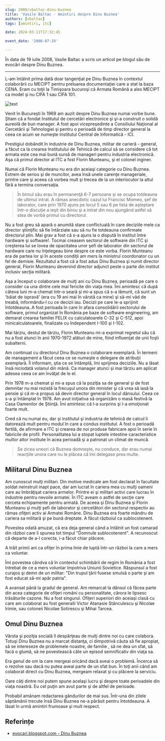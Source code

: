 ```yaml
---
slug: 2008/vbaltac-dinu-buznea
title: 'Vasile Baltac - Amintiri despre Dinu Buznea'
authors: [vbaltac]
tags: [amintiri, itc]

date: 2024-03-11T17:32:45

event_date: '2008-07-19'

---
```


În data de 19 iulie 2008, Vasile Baltac a scris un articol pe blogul
său de evocări despre Dinu Buznea.

<!-- truncate -->

---

L-am întâlnit prima dată doar tangenţial pe Dinu Buznea în contextul colaborării cu MECIPT pentru preluarea documentaţiei care a stat la baza CENA. Eram cu toţii la Timişoara bucuroşi că Armata Română a ales MECIPT ca model şi nu CIFA 1 sau CIFA 101.

![text](https://cronica-it.github.io/imagini/2008/dbuznea-istoria-informaticii-romanesti/dinu-buznea.jpg)

Venit în Bucureşti în 1969 am auzit despre Dinu Buznea numai vorbe bune. Ştiam că a fondat Institutul de cercetări electronice şi şi-a construit o solidă aureolă de bun manager. A fost apoi vicepreşedinte a Consiliului Naţional al Cercetării şi Tehnologiei şi pentru o perioadă de timp director general la ceea ce acum se numeşte Institutul Central de Informatică - ICI.

Prestigiul dobândit în industrie de Dinu Buznea, militar de carieră - general, a făcut ca la crearea Institutului de Tehnică de calcul să se considere că tot armata este cea mai bună sursă de manageri pentru industria electronică. Aşa că primul director al ITC a fost Florin Munteanu, şi el colonel inginer.

Numai că Florin Munteanu nu era din aceiaşi categorie cu Dinu Buznea. Extrem de serios şi de muncitor, avea însă unele carenţe manageriale, printre care şi aceea că vorbea mult şi trecea de la un interlocutor la altul fără a termina conversaţia.

> În biroul său erau în permanenţă 6-7 persoane şi se ocupa totdeauna de ultimul intrat. A rămas anecdotic cazul lui Francisc Momeo, şef de laborator, care prin 1970 ajuns pe locul 5 sau 6 pe lista de aşteptare într-o discuţie a ieşit din birou şi a intrat din nou ajungând astfel să stea de vorbă primul cu directorul.

Nu a fost greu să apară o anumită stare conflictuală în care deciziile mele ca director ştiinţific să fie întârziate sau să nu fie totdeauna confirmate directorul plin. Mai grav a fost că s-a ajuns la o dispută în institut între hardware şi software!. Tocmai creasem sectorul de software din ITC şi creşterea lui se lovea de opacitatea unor şefi de laborator din sectorul de hardware care nu înţelegeau bine despre ce este vorba. Florin Munteanu era de partea lor şi în aceste condiţii am mers la ministrul coordonator cu un fel de demisie. Rezultatul a fost că a fost adus Dinu Buznea şi numit director general, Florin Munteanu devenind director adjunct peste o parte din institut inclusiv secţia militară.

Aşa a început o colaborare de mulţi ani cu Dinu Buznea, perioadă pe care o consider ca una dintre cele mai fericite din viaţa mea. Îmi amintesc că după câteva luni m-a chemat într-o seară şi mi-a spus că s-a lămurit, că sunt un 'băiat de ispravă' (era cu 19 ani mai în vârstă ca mine) şi să-mi văd de treabă, informându-l cu ce decizii iau. Decizii pe care le-a sprijinit întotdeauna..A fost perioada în care în afara consolidării sectorului de software, primul organizat în România pe baze de software engineering, am demarat crearea familiei FELIX cu calculatoarele C-32 şi C-512, apoi minicalculatoarele, finalizate cu Independent I-100 şi I-102.

Mai târziu, destul de târziu, Florin Munteanu mi-a exprimat regretul său că nu a fost atunci în anii 1970-1972 alături de mine, fiind influenţat de unii foşti subalterni.

Am continuat cu directorul Dinu Buznea o colaborare exemplară. În termeni de management a făcut ceea ce se numeşte o delegare de atribuţii exemplară. Îl informam, ştia ce se întâmplă, îmi sprijinea deciziile. Nu a lăsat însă niciodată volanul din mână. Ca manager atunci şi mai târziu am aplicat adesea ceea ce am învăţat de le el.

Prin 1978 m-a chemat şi mi-a spus că la poziţia sa de general şi de fost demnitar nu mai rezistă la frecuşul unora din minister şi că vrea să iasă la pensie şi că m-a propus să devin director general în locul dânsului. Ceea ce s-a şi întâmplat în 1978. Am avut iniţiativa să organizăm o masă festivă la Casa Oamenilor de Ştiinţă. Îmi amintesc că l-a surprins şi l-a emoţionat foarte mult.

Cred că nu numai eu, dar şi institutul şi industria de tehnică de calcul îi datorează mult pentru modul în care a condus institutul. A fost o perioadă fertilă, de afirmare a ITC şi crearea de noi produse fabricare apoi în serie în fabricile de profil. Personalitatea lui a stopat luptele intestine caracteristice multor altor institute în acea perioadă şi a patronat un climat de muncă.

> Se zicea uneori că Buznea domneşte, nu conduce, dar erau numai reacţiile unora care nu le plăcea că îmi delegase prea multe.

## Militarul Dinu Buznea

Am cunoscut mulţi militari. Din motive medicale am fost declarat în facultate soldat neinstruit inapt pace, dar am lucrat în cariera mea cu mulţi oameni care au îmbrăţişat cariera armelor. Printre ei şi militari activi care lucrau în industrie pentru nevoile armatei.
În ITC aveam o astfel de secţie care cerceta echipamente pentru armată. De aceea şi Dinu Buznea şi Florin Munteanu şi mulţi şefi de laborator şi cercetători din sectorul respectiv au rămas ofiţeri activ ai Armatei Române.
Dinu Buznea era foarte mândru de cariera sa militară şi pe bună dreptate. A făcut războiul ca sublocotenent.

Povestea odată amuzat, că era deja general când a întâlnit un fost camarad din război care îi spunea tot timpul "Domnule sublocotenent". A recunoscut că departe de a-l corecta, i-a făcut chiar plăcere.

A trăit primii ani ca ofiţer în prima linie de luptă într-un război la care a mers ca voluntar.

Îmi povestea cândva că în contextul schimbării de regim în România a fost întrebat de ce a mers voluntar împotriva Uniunii Sovietice. Răspunsul a fost curajos şi demn de un militar: "Din trupul ţării fusese smulsă o parte şi am fost educat să-mi apăr patria".

A avansat până la gradul de general. Am remarcat la dânsul că făcea parte din acea categorie de ofiţeri români cu personalitate, cărora le lipsesc trăsăturile cazone. Nu a fost singurul. Ofiţeri superiori din aceiaşi clasă cu care am colaborat au fost generalii Victor Atanasie Stănculescu şi Nicolae Irimie, sau coloneii Nicolae Sotirescu şi Mihai Tarcea.

## Omul Dinu Buznea

Vârsta şi poziţia socială îl despărţeau de mulţi dintre noi cu care colabora. Totuşi Dinu Buznea nu a marcat distanţa, ci dimpotrivă căuta să fie apropiat, să se intereseze de problemele noastre, de familie , să ne dea un sfat, să facă o glumă, să ne povestească câte un episod semnificativ din viaţa sa.

Era genul de om la care mergeai oricând dacă aveai o problemă. Încerca să o rezolve sau dacă nu putea aveai parte de un sfat bun.
În toţi anii când am colaborat direct cu Dinu Buznea, mergeam relaxat şi cu plăcere la serviciu.

Oare câţi dintre noi putem spune acelaşi lucru şi despre toate perioadele din viaţa noastră. Eu cel puţin am avut parte şi de altfel de perioade.

Probabil amânam redactarea gândurilor de mai sus.
Într-una din zilele săptămânii trecute însă Dinu Buznea ne-a părăsit pentru întotdeauna.
A lăsat în urmă amintiri frumoase şi mult respect.

## Referințe

- [evocari.blogspot.com - Dinu Buznea](http://evocari.blogspot.com/2008/07/dinu-buznea.html)
